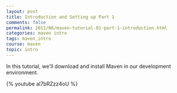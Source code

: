 ```yaml
---           
layout: post
title: Introduction and Setting up Part 1
comments: false
permalink: 2011/06/maven-tutorial-01-part-1-introduction.html
categories: maven intro
tags: maven_intro
course: maven
topic: intro
---
```


In this tutorial, we'll download and install Maven in our development environment.

{% youtube al7bRZzz4oU %}